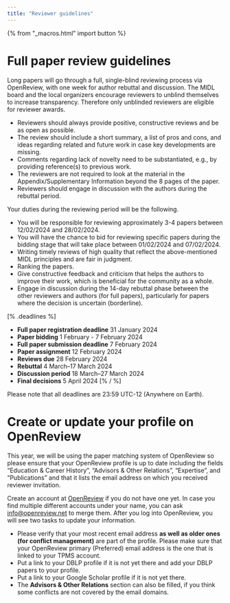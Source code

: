 ```yaml
---
title: "Reviewer guidelines"
---
```


{% from "_macros.html" import button %}

# Full paper review guidelines

Long papers will go through a full, single-blind reviewing process via OpenReview, with one week for author rebuttal and discussion. The MIDL board and the local organizers encourage reviewers to unblind themselves to increase transparency. Therefore only unblinded reviewers are eligible for reviewer awards.

* Reviewers should always provide positive, constructive reviews and be as open as possible.
* The review should include a short summary, a list of pros and cons, and ideas regarding related and future work in case key developments are missing.
* Comments regarding lack of novelty need to be substantiated, e.g., by providing reference(s) to previous work.
* The reviewers are not required to look at the material in the Appendix/Supplementary Information beyond the 8 pages of the paper.
* Reviewers should engage in discussion with the authors during the rebuttal period.

Your duties during the reviewing period will be the following.

* You will be responsible for reviewing approximately 3-4 papers between 12/02/2024 and 28/02/2024.
* You will have the chance to bid for reviewing specific papers during the bidding stage that will take place between 01/02/2024 and 07/02/2024.
* Writing timely reviews of high quality that reflect the above-mentioned MIDL principles and are fair in judgment.
* Ranking the papers.
* Give constructive feedback and criticism that helps the authors to improve their work, which is beneficial for the community as a whole.
* Engage in discussion during the 14-day rebuttal phase between the other reviewers and authors (for full papers), particularly for papers where the decision is uncertain (borderline).

<!-- {{ button("OpenReview platform", "https://openreview.net/group?id=MIDL.io/2024/Conference") }} -->

[% .deadlines %]
* **Full paper registration deadline** 31 January 2024
* **Paper bidding** 1 February - 7 February 2024
* **Full paper submission deadline** 7 February 2024
* **Paper assignment** 12 February 2024
* **Reviews due** 28 February 2024
* **Rebuttal** 4 March–17 March 2024
* **Discussion period** 18 March–27 March 2024
* **Final decisions** 5 April 2024
[% / %]

Please note that all deadlines are 23:59 UTC-12 (Anywhere on Earth).

# Create or update your profile on OpenReview
This year, we will be using the paper matching system of OpenReview so please ensure that your OpenReview profile is up to date including the fields “Education & Career History”, “Advisors & Other Relations”, “Expertise”, and “Publications” and that it lists the email address on which you received reviewer invitation.

Create an account at [OpenReview](https://openreview.net/) if you do not have one yet. In case you find multiple different accounts under your name, you can ask [info@openreview.net](mailto:info@openreview.net) to merge them. After you log into OpenReview, you will see two tasks to update your information.

* Please verify that your most recent email address **as well as older ones (for conflict management)** are part of the profile. Please make sure that your OpenReview primary (Preferred) email address is the one that is linked to your TPMS account.
* Put a link to your DBLP profile if it is not yet there and add your DBLP papers to your profile.
* Put a link to your Google Scholar profile if it is not yet there.
* The **Advisors & Other Relations** section can also be filled, if you think some conflicts are not covered by the email domains.